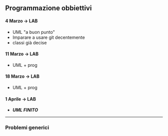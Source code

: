 ## Programmazione obbiettivi

#### 4 Marzo -> LAB
- UML "a buon punto"
- Imparare a usare git decentemente
- classi già decise

#### 11 Marzo -> LAB
- UML + prog

#### 18 Marzo -> LAB
- UML + prog

#### 1 Aprile -> LAB
- ***UML FINITO***



--- 
### Problemi generici
